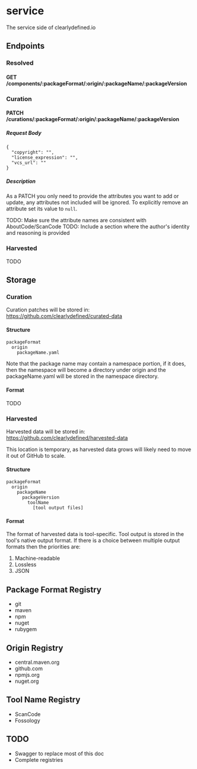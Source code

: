 # service
The service side of clearlydefined.io

## Endpoints
### Resolved
#### GET /components/:packageFormat/:origin/:packageName/:packageVersion



### Curation
#### PATCH /curations/:packageFormat/:origin/:packageName/:packageVersion

##### Request Body
```
{
  "copyright": "",
  "license_expression": "",
  "vcs_url": ""
}
```

##### Description
As a PATCH you only need to provide the attributes you want to add or update, any attributes not included will be ignored. To explicitly remove an attribute set its value to `null`.

TODO: Make sure the attribute names are consistent with AboutCode/ScanCode
TODO: Include a section where the author's identity and reasoning is provided

### Harvested
TODO

## Storage
### Curation
Curation patches will be stored in:
https://github.com/clearlydefined/curated-data

#### Structure
```
packageFormat
  origin
    packageName.yaml
```

Note that the package name may contain a namespace portion, if it does, then the namespace will become a directory under origin and the packageName.yaml will be stored in the namespace directory.

#### Format
TODO

### Harvested
Harvested data will be stored in:
https://github.com/clearlydefined/harvested-data

This location is temporary, as harvested data grows will likely need to move it out of GitHub to scale.

#### Structure
```
packageFormat
  origin
    packageName
      packageVersion
        toolName
          [tool output files]
```

#### Format
The format of harvested data is tool-specific. Tool output is stored in the tool's native output format. If there is a choice between multiple output formats then the priorities are:
1. Machine-readable
1. Lossless
1. JSON

## Package Format Registry
* git
* maven
* npm
* nuget
* rubygem

## Origin Registry
* central.maven.org
* github.com
* npmjs.org
* nuget.org

## Tool Name Registry
* ScanCode
* Fossology

## TODO
* Swagger to replace most of this doc
* Complete registries